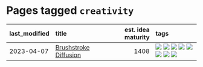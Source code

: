 # Pages tagged `creativity`

|last_modified|title|est. idea maturity|tags
|:---|:---|---:|:---|
|2023-04-07|[Brushstroke Diffusion](../brushstroke-diffusion.md)|1408|[![](https://img.shields.io/badge/tag-artisticstyletransfer-95bed6)](../tags/artisticstyletransfer.md) [![](https://img.shields.io/badge/tag-creativity-1743a)](../tags/creativity.md) [![](https://img.shields.io/badge/tag-deepgenerativemodeling-c92725)](../tags/deepgenerativemodeling.md) [![](https://img.shields.io/badge/tag-experimental-e839f4)](../tags/experimental.md) [![](https://img.shields.io/badge/tag-image_processing-43d799)](../tags/image_processing.md) [![](https://img.shields.io/badge/tag-modeltraining-d548d8)](../tags/modeltraining.md) [![](https://img.shields.io/badge/tag-painting-98b52b)](../tags/painting.md) [![](https://img.shields.io/badge/tag-wip-7fe3bd)](../tags/wip.md)|